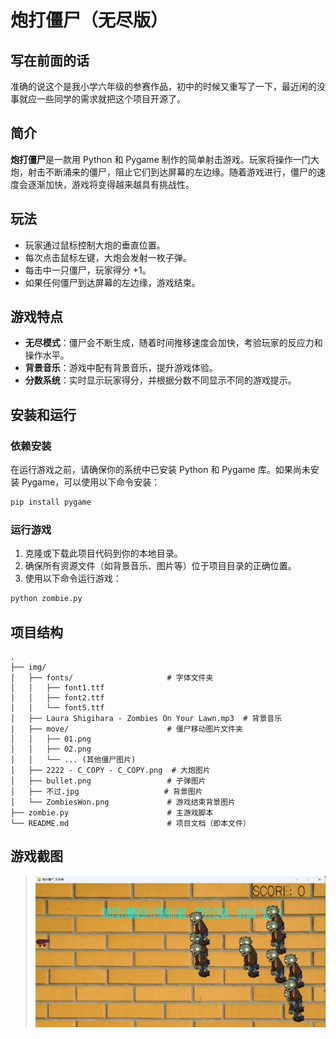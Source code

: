 # 炮打僵尸（无尽版）

## 写在前面的话

准确的说这个是我小学六年级的参赛作品，初中的时候又重写了一下，最近闲的没事就应一些同学的需求就把这个项目开源了。

## 简介

**炮打僵尸**是一款用 Python 和 Pygame 制作的简单射击游戏。玩家将操作一门大炮，射击不断涌来的僵尸，阻止它们到达屏幕的左边缘。随着游戏进行，僵尸的速度会逐渐加快，游戏将变得越来越具有挑战性。

## 玩法

- 玩家通过鼠标控制大炮的垂直位置。
- 每次点击鼠标左键，大炮会发射一枚子弹。
- 每击中一只僵尸，玩家得分 +1。
- 如果任何僵尸到达屏幕的左边缘，游戏结束。

## 游戏特点

- **无尽模式**：僵尸会不断生成，随着时间推移速度会加快，考验玩家的反应力和操作水平。
- **背景音乐**：游戏中配有背景音乐，提升游戏体验。
- **分数系统**：实时显示玩家得分，并根据分数不同显示不同的游戏提示。
  
## 安装和运行

### 依赖安装

在运行游戏之前，请确保你的系统中已安装 Python 和 Pygame 库。如果尚未安装 Pygame，可以使用以下命令安装：

```bash
pip install pygame
```

### 运行游戏

1. 克隆或下载此项目代码到你的本地目录。
2. 确保所有资源文件（如背景音乐、图片等）位于项目目录的正确位置。
3. 使用以下命令运行游戏：

```bash
python zombie.py
```

## 项目结构

```
.
├── img/
│   ├── fonts/                     # 字体文件夹
│   │   ├── font1.ttf
│   │   ├── font2.ttf
│   │   └── font5.ttf
│   ├── Laura Shigihara - Zombies On Your Lawn.mp3  # 背景音乐
│   ├── move/                      # 僵尸移动图片文件夹
│   │   ├── 01.png
│   │   ├── 02.png
│   │   └── ... (其他僵尸图片)
│   ├── 2222 - C_COPY - C_COPY.png  # 大炮图片
│   ├── bullet.png                 # 子弹图片
│   ├── 不过.jpg                   # 背景图片
│   └── ZombiesWon.png             # 游戏结束背景图片
├── zombie.py                      # 主游戏脚本
└── README.md                      # 项目文档（即本文件）
```

## 游戏截图

> ![](demo.png)
